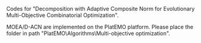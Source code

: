 Codes for "Decomposition with Adaptive Composite Norm for Evolutionary Multi-Objective Combinatorial Optimization".

MOEA/D-ACN are implemented on the PlatEMO platform. Please place the folder in path "PlatEMO\Algorithms\Multi-objective optimization".
